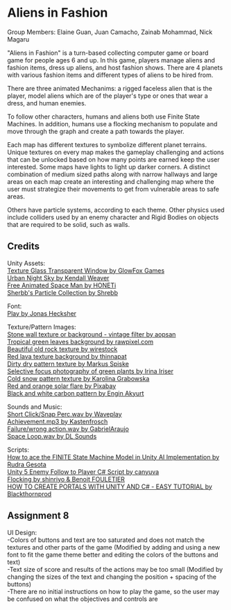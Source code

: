 # Aliens in Fashion
 
Group Members: Elaine Guan, Juan Camacho, Zainab Mohammad, Nick Magaru

"Aliens in Fashion" is a turn-based collecting computer game or board game for people ages 6 and up. In this game, players manage aliens and fashion items, dress up aliens, and host fashion shows. There are 4 planets with various fashion items and different types of aliens to be hired from.

There are three animated Mechanims: a rigged faceless alien that is the player, model aliens which are of the player's type or ones that wear a dress, and human enemies.

To follow other characters, humans and aliens both use Finite State Machines. In addition, humans use a flocking mechanism to populate and move through the graph and create a path towards the player.

Each map has different textures to symbolize different planet terrains. Unique textures on every map makes the gameplay challenging and actions that can be unlocked based on how many points are earned keep the user interested. Some maps have lights to light up darker corners. A distinct combination of medium sized paths along with narrow hallways and large areas on each map create an interesting and challenging map where the user must strategize their movements to get from vulnerable areas to safe areas. 

Others have particle systems, according to each theme. Other physics used include colliders used by an enemy character and Rigid Bodies on objects that are required to be solid, such as walls.

## Credits

Unity Assets:  
<a href="https://assetstore.unity.com/packages/2d/textures-materials/texture-glass-transparent-window-182052">Texture Glass Transparent Window by GlowFox Games</a>  
<a href="https://assetstore.unity.com/publishers/40099">Urban Night Sky by Kendall Weaver</a>  
<a href="https://assetstore.unity.com/packages/3d/characters/humanoids/sci-fi/free-animated-space-man-61548">Free Animated Space Man by HONETi</a>  
<a href="https://assetstore.unity.com/packages/vfx/particles/sherbb-s-particle-collection-170798">Sherbb's Particle Collection by Shrebb</a>  

Font:  
<a href="https://fonts.google.com/specimen/Play#standard-styles">Play by Jonas Hecksher</a>  

Texture/Pattern Images:  
<a href="https://www.freepik.com/free-photo/stone-wall-texture-background-vintage-filter_1273893.htm#page=1&query=stone%20pattern&position=42">Stone wall texture or background - vintage filter by aopsan</a>  
<a href="https://www.freepik.com/free-photo/tropical-green-leaves-background_4102585.htm#page=1&query=green%20wall&position=40">Tropical green leaves background by rawpixel.com</a>  
<a href="https://www.freepik.com/free-photo/beautiful-old-rock-texture_13235534.htm#page=5&query=wall+texture&position=16">Beautiful old rock texture by wirestock</a>  
<a href="https://stock.adobe.com/images/red-lava-texture-background/183144766">Red lava texture background by thinnapat</a>  
<a href="https://www.pexels.com/photo/dirty-dry-pattern-texture-2004166/">Dirty dry pattern texture by Markus Spiske</a>  
<a href="https://www.pexels.com/photo/selective-focus-photography-of-green-plants-948099/">Selective focus photography of green plants by Irina Iriser</a>  
<a href="https://www.pexels.com/photo/cold-snow-pattern-texture-6609924/">Cold snow pattern texture by Karolina Grabowska</a>  
<a href="https://www.pexels.com/photo/red-and-orange-solar-flare-73873/">Red and orange solar flare by Pixabay</a>  
<a href="https://www.pexels.com/photo/black-and-white-carbon-pattern-2092075/">Black and white carbon pattern by Engin Akyurt</a> 

Sounds and Music:  
<a href="https://freesound.org/people/old_waveplay/sounds/399934/">Short Click/Snap Perc.wav by Waveplay</a>  
<a href="https://freesound.org/people/Kastenfrosch/sounds/162482/">Achievement.mp3 by Kastenfrosch</a>  
<a href="https://freesound.org/people/GabrielAraujo/sounds/242503/">Failure/wrong action.wav by GabrielAraujo</a>  
<a href="https://www.dl-sounds.com/royalty-free/space-loop/">Space Loop.wav by DL Sounds</a> 

Scripts:  
<a href="https://www.theappguruz.com/blog/ai-implementation-using-finite-state-machine-model">How to ace the FINITE State Machine Model in Unity AI Implementation by Rudra Gesota</a>  
<a href="https://gist.github.com/canyuva/8338f1cf679440f7950313e85718e006">Unity 5 Enemy Follow to Player C# Script by canyuva</a>  
<a href="http://wiki.unity3d.com/index.php?title=Flocking">Flocking by shinriyo & Benoit FOULETIER</a>  
<a href="https://www.youtube.com/watch?v=fnBPh35Bwwc">HOW TO CREATE PORTALS WITH UNITY AND C# - EASY TUTORIAL by Blackthornprod</a>  

## Assignment 8

UI Design:  
-Colors of buttons and text are too saturated and does not match the textures and other parts of the game (Modified by adding and using a new font to fit the game theme better and editing the colors of the buttons and text)  
-Text size of score and results of the actions may be too small (Modified by changing the sizes of the text and changing the position + spacing of the buttons)  
-There are no initial instructions on how to play the game, so the user may be confused on what the objectives and controls are  

